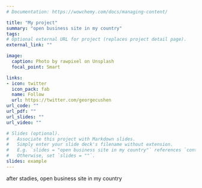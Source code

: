```yaml
---
# Documentation: https://wowchemy.com/docs/managing-content/

title: "My project"
summary: "open business site in my country" 
tags:
# Optional external URL for project (replaces project detail page).
external_link: ""

image:
  caption: Photo by rawpixel on Unsplash
  focal_point: Smart

links:
- icon: twitter
  icon_pack: fab
  name: Follow
  url: https://twitter.com/georgecushen
url_code: ""
url_pdf: ""
url_slides: ""
url_video: ""

# Slides (optional).
#   Associate this project with Markdown slides.
#   Simply enter your slide deck's filename without extension.
#   E.g. `slides = "open business site in my country"` references `content/slides/example-slides.md`.
#   Otherwise, set `slides = ""`.
slides: example
---
```

after stadies, open business site in my country